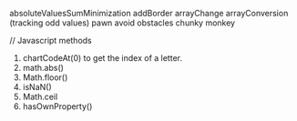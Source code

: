 absoluteValuesSumMinimization
addBorder
arrayChange
arrayConversion (tracking odd values)
pawn
avoid obstacles
chunky monkey


// Javascript methods
1. chartCodeAt(0) to get the index of a letter.
2. math.abs()
3. Math.floor()
4. isNaN()
5. Math.ceil
6. hasOwnProperty()